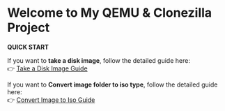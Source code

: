 
# Welcome to My QEMU & Clonezilla Project


**QUICK START**

If you want to **take a disk image**, follow the detailed guide here:  
👉 [Take a Disk Image Guide](md/take%20a%20image%20from%20disks.md)

If you want to **Convert image folder to iso type**, follow the detailed guide here:  
👉 [Convert Image to Iso Guide](md/ConvertImageToIso.md)
